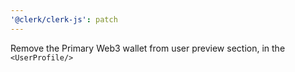 ```yaml
---
'@clerk/clerk-js': patch
---
```


Remove the Primary Web3 wallet from user preview section, in the `<UserProfile/>`

